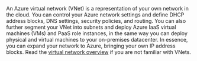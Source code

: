 An Azure virtual network (VNet) is a representation of your own network in the cloud. You can control your Azure network settings and define DHCP address blocks, DNS settings, security policies, and routing. You can also further segment your VNet into subnets and deploy Azure IaaS virtual machines (VMs) and PaaS role instances, in the same way you can deploy physical and virtual machines to your on-premises datacenter. In essence, you can expand your network to Azure, bringing your own IP address blocks. Read the [virtual network overview](/documentation/articles/virtual-networks-overview/) if you are not familiar with VNets.

